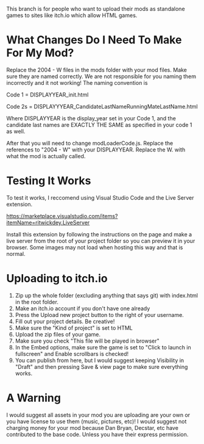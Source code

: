 This branch is for people who want to upload their mods as standalone games to sites like itch.io which allow HTML games.

# What Changes Do I Need To Make For My Mod?

Replace the 2004 - W files in the mods folder with your mod files. Make sure they are named correctly. We are not responsible for you naming them incorrectly and it not working! The naming convention is

Code 1 = DISPLAYYEAR_init.html

Code 2s = DISPLAYYYEAR_CandidateLastNameRunningMateLastName.html

Where DISPLAYYEAR is the display_year set in your Code 1, and the candidate last names are EXACTLY THE SAME as specified in your code 1 as well.

After that you will need to change modLoaderCode.js. Replace the references to "2004 - W" with your DISPLAYYEAR. Replace the W. with what the mod is actually called. 

# Testing It Works

To test it works, I reccomend using Visual Studio Code and the Live Server extension. 

https://marketplace.visualstudio.com/items?itemName=ritwickdey.LiveServer

Install this extension by following the instructions on the page and make a live server from the root of your project folder so you can preview it in your browser. Some images may not load when hosting this way and that is normal.

# Uploading to itch.io

1. Zip up the whole folder (excluding anything that says git) with index.html in the root folder. 
2. Make an itch.io account if you don't have one already
3. Press the Upload new project button to the right of your username.
4. Fill out your project details. Be creative! 
5. Make sure the "Kind of project" is set to HTML
6. Upload the zip files of your game.
7. Make sure you check "This file will be played in browser"
8. In the Embed options, make sure the game is set to "Click to launch in fullscreen" and Enable scrollbars is checked!
9. You can publish from here, but I would suggest keeping Visibility in "Draft" and then pressing Save & view page to make sure everything works.

# A Warning

I would suggest all assets in your mod you are uploading are your own or you have license to use them (music, pictures, etc)! I would suggest not charging money for your mod because Dan Bryan, Decstar, etc have contributed to the base code. Unless you have their express permission.